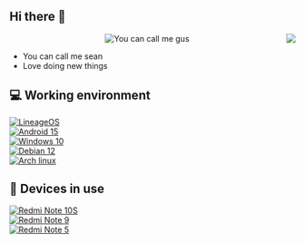 ## Hi there 👋

<img align="right" src="https://komarev.com/ghpvc/?username=seanarv1n" />

<p align="center">
    <img src="img/gif.gif"  alt="You can call me gus">
</p>

 - You can call me sean
 - Love doing new things

## 💻 Working environment
[![LineageOS](https://img.shields.io/badge/Lineageos-1ed6af?style=flat-square&logo=lineageos&logoColor=white&color=black)](https://lineageos.org/)<br>
[![Android 15](https://img.shields.io/badge/Android%2014-3ddc84?style=flat-square&logo=android&logoColor=ffffff)](https://www.android.com/android-15/)<br>
[![Windows 10](https://img.shields.io/badge/Windows%2011-00adef?style=flat-square&logo=windows10&logoColor=ffffff)](#)<br>
[![Debian 12](https://img.shields.io/badge/Debian%2012-C70036?style=flat-square&logo=debian&logoColor=ffffff)](https://www.debian.org)<br>
[![Arch linux](https://img.shields.io/badge/Arch%20Linux-335bff?style=flat-square&logo=archlinux)](https://archlinux.org)<br>

## 📱 Devices in use
[![Redmi Note 10S](https://img.shields.io/badge/Redmi%20note%2010S-ee8009?style=flat-square&logo=xiaomi&logoColor=white)](https://www.mi.com/global/product/redmi-note-10s)<br>
[![Redmi Note 9](https://img.shields.io/badge/Redmi%20note%209-ee8009?style=flat-square&logo=xiaomi&logoColor=white)](https://www.mi.com/uk/redmi-note-9/)<br>
[![Redmi Note 5](https://img.shields.io/badge/Redmi%20note%205-ee8009?style=flat-square&logo=xiaomi&logoColor=white)](https://www.mi.com/uk/redmi-note-5/)<br>


